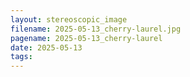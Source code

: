 ```yaml
---
layout: stereoscopic_image
filename: 2025-05-13_cherry-laurel.jpg
pagename: 2025-05-13_cherry-laurel
date: 2025-05-13
tags:
---
```

